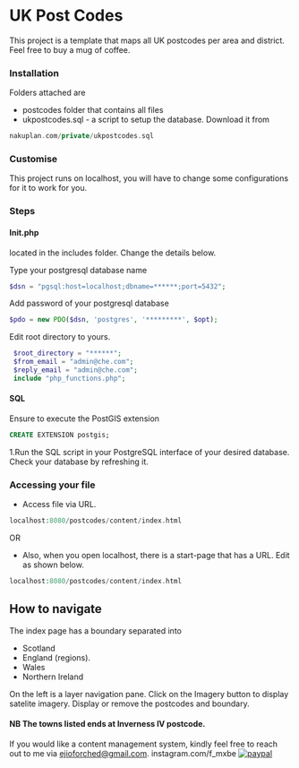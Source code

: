 # UK Post Codes
This project is a template that maps all UK postcodes per area and district.
Feel free to buy a mug of coffee. 

### Installation 
Folders attached are 
- postcodes folder that contains all files
- ukpostcodes.sql - a script to setup the database. Download it from 
```php
nakuplan.com/private/ukpostcodes.sql
```

### Customise
This project runs on localhost, you will have to change some configurations for it to work for you.
### Steps 

#### Init.php 
located in the includes folder. Change the details below.

Type your postgresql database name
``` php
$dsn = "pgsql:host=localhost;dbname=******;port=5432";
```
Add password of your postgresql database
``` php
$pdo = new PDO($dsn, 'postgres', '*********', $opt);
```
Edit root directory to yours.
``` php
 $root_directory = "******";
 $from_email = "admin@che.com";
 $reply_email = "admin@che.com";
 include "php_functions.php";
 ```
#### SQL 
Ensure to execute the PostGIS extension

```sql
CREATE EXTENSION postgis;
```
1.Run the SQL script in your PostgreSQL interface of your desired database. 
Check your database by refreshing it.


### Accessing your file 
- Access file via URL.
 ```php
localhost:8080/postcodes/content/index.html
```
OR 
- Also, when you open localhost, there is a start-page that has a URL. Edit as shown below.

 ```php
localhost:8080/postcodes/content/index.html
```
## How to navigate 
The index page has a boundary separated into
- Scotland
- England (regions).
- Wales 
- Northern Ireland

On the left is a layer navigation pane. Click on the Imagery button to display satelite imagery. 
Display or remove the postcodes and boundary.
#### NB The towns listed ends at Inverness IV postcode.

If you would like a content management system, kindly feel free to reach out to me via ejioforched@gmail.com.
instagram.com/f_mxbe
[![paypal](https://www.paypalobjects.com/en_US/i/btn/btn_donateCC_LG.gif)](https://www.paypal.com/donate?hosted_button_id=BM6XEVPZ7B4RQ)


